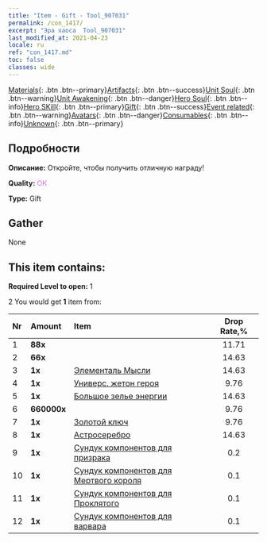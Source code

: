 ```yaml
---
title: "Item - Gift - Tool_907031"
permalink: /con_1417/
excerpt: "Эра хаоса  Tool_907031"
last_modified_at: 2021-04-23
locale: ru
ref: "con_1417.md"
toc: false
classes: wide
---
```

 [Materials](/ItemsRU/){: .btn .btn--primary}[Artifacts](/ItemsRU/Artifacts/){: .btn .btn--success}[Unit Soul](/ItemsRU/UnitSoul/){: .btn .btn--warning}[Unit Awakening](/ItemsRU/UnitAwakening/){: .btn .btn--danger}[Hero Soul](/ItemsRU/HeroSoul/){: .btn .btn--info}[Hero SKill](/ItemsRU/HeroSkill/){: .btn .btn--primary}[Gift](/ItemsRU/Gift/){: .btn .btn--success}[Event related](/ItemsRU/Events/){: .btn .btn--warning}[Avatars](/ItemsRU/Avatars/){: .btn .btn--danger}[Consumables](/ItemsRU/Consumables/){: .btn .btn--info}[Unknown](/ItemsRU/Unknown/){: .btn .btn--primary}

## Подробности
 **Описание:** Откройте, чтобы получить отличную награду!

 **Quality:** <span style="color: #DA70D6">OK</span>

 **Type:** Gift

## Gather

  None

## This item contains:

 **Required Level to open:** 1

 2 You would get **1** item  from:

  | Nr | Amount |     Item    | Drop Rate,% |
  |:---|:-------|:------------|:---------:|
  | 1 |  **88x** | <i class="fas fa-gem"/> | 11.71 | 
  | 2 |  **66x** | <i class="fas fa-gem"/> | 14.63 | 
  | 3 |  **1x** | [Элементаль Мысли](/ItemsRU/unt_267/) | 14.63 | 
  | 4 |  **1x** | [Универс. жетон героя](/ItemsRU/her_358/) | 9.76 | 
  | 5 |  **1x** | [Большое зелье энергии](/ItemsRU/con_706/) | 14.63 | 
  | 6 |  **660000x** | <i class="fas fa-coins"/> | 9.76 | 
  | 7 |  **1x** | [Золотой ключ](/ItemsRU/con_783/) | 9.76 | 
  | 8 |  **1x** | [Астросеребро](/ItemsRU/con_969/) | 14.63 | 
  | 9 |  **1x** | [Сундук компонентов для призрака](/ItemsRU/con_1339/) | 0.2 | 
  | 10 |  **1x** | [Сундук компонентов для Мертвого короля](/ItemsRU/con_1340/) | 0.1 | 
  | 11 |  **1x** | [Сундук компонентов для Проклятого](/ItemsRU/con_1341/) | 0.1 | 
  | 12 |  **1x** | [Сундук компонентов для варвара](/ItemsRU/con_1342/) | 0.1 | 
